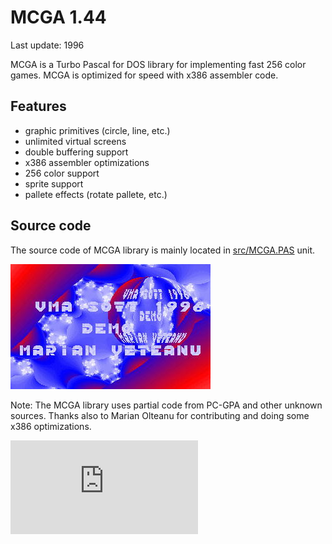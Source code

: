 MCGA 1.44
=========

Last update: 1996

MCGA is a Turbo Pascal for DOS library for implementing fast 256 color games.
MCGA is optimized for speed with x386 assembler code.

Features
--------

- graphic primitives (circle, line, etc.)
- unlimited virtual screens
- double buffering support
- x386 assembler optimizations
- 256 color support
- sprite support
- pallete effects (rotate pallete, etc.)


Source code
-----------

The source code of MCGA library is mainly located in [src/MCGA.PAS](src/MCGA.PAS) unit.

![MCGA](img/mcga.jpg)

Note: The MCGA library uses partial code from PC-GPA and other unknown sources.
Thanks also to Marian Olteanu for contributing and doing some x386 optimizations.

![Analytics](https://ga-beacon.appspot.com/UA-2402433-6/beacon.en.html)
